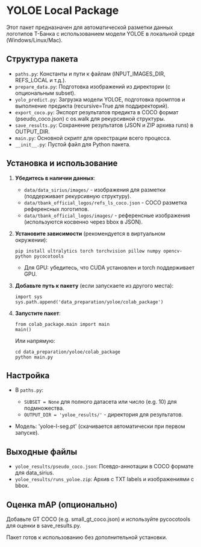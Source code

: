 # YOLOE Local Package

Этот пакет предназначен для автоматической разметки данных логотипов Т-Банка с использованием модели YOLOE в локальной среде (Windows/Linux/Mac).

## Структура пакета

- `paths.py`: Константы и пути к файлам (INPUT_IMAGES_DIR, REFS_LOCAL и т.д.).
- `prepare_data.py`: Подготовка изображений из директории (с опциональным subset).
- `yolo_predict.py`: Загрузка модели YOLOE, подготовка промптов и выполнение предикта (recursive=True для поддиректорий).
- `export_coco.py`: Экспорт результатов предикта в COCO формат (pseudo_coco.json) с os.walk для рекурсивной структуры.
- `save_results.py`: Сохранение результатов (JSON и ZIP архива runs) в OUTPUT_DIR.
- `main.py`: Основной скрипт для оркестрации всего процесса.
- `__init__.py`: Пустой файл для Python пакета.

## Установка и использование

1. **Убедитесь в наличии данных**:
   - `data/data_sirius/images/` - изображения для разметки (поддерживает рекурсивную структуру).
   - `data/tbank_official_logos/refs_ls_coco.json` - COCO разметка референсных логотипов.
   - `data/tbank_official_logos/images/` - референсные изображения (используются косвенно через bbox в JSON).

2. **Установите зависимости** (рекомендуется в виртуальном окружении):
   ```
   pip install ultralytics torch torchvision pillow numpy opencv-python pycocotools
   ```
   - Для GPU: убедитесь, что CUDA установлен и torch поддерживает GPU.

3. **Добавьте путь к пакету** (если запускаете из другого места):
   ```
   import sys
   sys.path.append('data_preparation/yoloe/colab_package')
   ```

4. **Запустите пакет**:
   ```
   from colab_package.main import main
   main()
   ```
   Или напрямую:
   ```
   cd data_preparation/yoloe/colab_package
   python main.py
   ```

## Настройка

- В `paths.py`:
  - `SUBSET = None` для полного датасета или число (e.g. 10) для подмножества.
  - `OUTPUT_DIR = 'yoloe_results/'` - директория для результатов.

- Модель: 'yoloe-l-seg.pt' (скачивается автоматически при первом запуске).

## Выходные файлы

- `yoloe_results/pseudo_coco.json`: Псевдо-аннотации в COCO формате для data_sirius.
- `yoloe_results/runs_yoloe.zip`: Архив с TXT labels и изображениями с bbox.

## Оценка mAP (опционально)

Добавьте GT COCO (e.g. small_gt_coco.json) и используйте pycocotools для оценки в save_results.py.

Пакет готов к использованию без дополнительной установки.